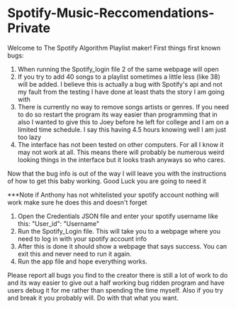 # Spotify-Music-Reccomendations-Private
Welcome to The Spotify Algorithm Playlist maker!
First things first known bugs:
1. When running the Spotify_login file 2 of the same webpage will open
2. If you try to add 40 songs to a playlist sometimes a little less (like 38) will be added. I believe this is actually a bug with Spotify's api
and not my fault from the testing I have done at least thats the story I am going with
3. There is currently no way to remove songs artists or genres. If you need to do so restart the program its way easier than programming that in
also I wanted to give this to Joey before he left for college and I am on a limited time schedule. I say this having 4.5 hours knowing well I am just
too lazy
4. The interface has not been tested on other computers. For all I know it may not work at all. This means there will probably be numerous
weird looking things in the interface but it looks trash anyways so who cares.

Now that the bug info is out of the way I will leave you with the instructions of how to get this baby working.
Good Luck you are going to need it

***Note if Anthony has not whitelisted your spotify account nothing will work make sure he does this and doesn't forget

1. Open the Credentials JSON file and enter your spotify username like this: 
"User_id": "Username"
2. Run the Spotify_Login file. This will take you to a webpage where you need to log in with your spotify account info
3. After this is done it should show a webpage that says success. You can exit this and never need to run it again.
4. Run the app file and hope everything works.

Please report all bugs you find to the creator there is still a lot of work to do and its way easier to give out a half working bug ridden program
and have users debug it for me rather than spending the time myself.
Also if you try and break it you probably will. Do with that what you want.
